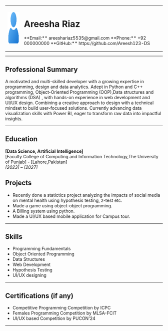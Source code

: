 <table>
  <tr>
    <td><img src="user.png" alt="Areesha Riaz" width="100" height="100"></td>
    <td>
      <h1>Areesha Riaz</h1>
      <p>
        **Email:** areeshariaz5535@gmail.com  
        **Phone:** +92 000000000    
        **GitHub:** https://github.com/Areesh123-DS
      </p>
    </td>
  </tr>
</table>

---

## Professional Summary  
A motivated and multi-skilled developer with a growing expertise in programming, design and data analytics. Adept in Python and C++ programming, Object-Oriented Programming (OOP),Data structures and algorithms (DSA) , with hands-on experience in web development and UI/UX design. Combining a creative approach to design with a technical mindset to build user-focused solutions. Currently advancing data visualization skills with Power BI, eager to transform raw data into impactful insights.

---

## Education  

**[Data Science, Artificial Intelligence]**  
[Faculty College of Computing and Information Technology,The University of Punjab] - [Lahore,Pakistan]  
*[2023] – [2027]*  

## Projects
- Recently done a statictics project analyzing the impacts of social media on mental health using hypothesis testing, z-test etc.
- Made a game using object-object programming.
- A Billing system using python.
- Made a UI/UX based mobile application for Campus tour.

---

## Skills  
- Programming Fundamentals
- Object Oriented Programming
- Data Structures
- Web Development
- Hypothesis Testing 
- UI/UX designing  

---

## Certifications (if any)  

- Competitive Programming Competition by ICPC
- Females Programming Competition by MLSA-FCIT
- UI/UX based Competition by PUCON'24 

---


